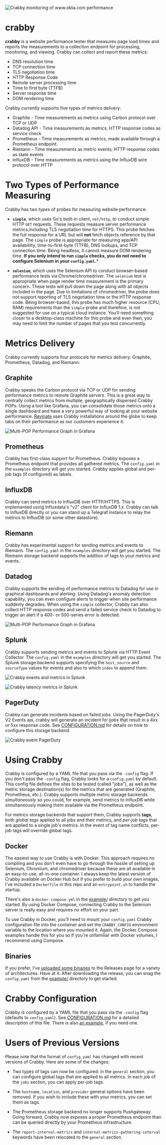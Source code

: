![Crabby monitoring of www.okta.com performance](./images/crabby-www.okta.com.png "Crabby monitoring of www.okta.com performance")


# crabby
**crabby** is a website performance tester that measures page load times and reports the measurements to a collection endpoint for processing, monitoring, and viewing.   Crabby can collect and report these metrics:

- DNS resolution time
- TCP connection time
- TLS negotiation time
- HTTP Response Code
- Remote server processing time
- Time to first byte (TTFB)
- Server response time
- DOM rendering time

Crabby currently supports five types of metrics delivery:

* Graphite - Time measurements as metrics using Carbon protocol over TCP or UDP
* Datadog API - Time measurements as metrics; HTTP response codes as service check
* Prometheus - Time measurements as metrics, made available through a Prometheus endpoint.
* Riemann - Time measurements as metric events; HTTP response codes as state events
* InfluxDB - Time measurements as metrics using the InfluxDB wire protocol over HTTP

# Two Types of Performance Measuring
Crabby has two types of probes for measuring website performance:
- **`simple`**, which uses Go's built-in client, `net/http`, to conduct simple HTTP `GET` requests.  These requests measure server performance metrics,including TLS negotiation time for HTTPS.  This probe fetches the full response for a URL but will **not** fetch objects reference by that page.  The `simple` probe is appropriate for measuring app/API availabililty, time-to-first-byte (TTFB), DNS lookups, and TCP connection time.  Being headless, it cannot measure DOM rendering time.  **If you only intend to run `simple` checks, you do not need to configure Selenium in your `config.yaml`.***

- **`selenium`**, which uses the Selenium API to conduct browser-based performance tests via Chrome/chromedriver.  The `selenium` test is appropriate when page render time measurement is the primary concern.  These tests will pull down the page along with all objects included in the page.  Due to limitations of chromedriver, the probe does not support reporting of TLS negotiation time or the HTTP response code.  Being browser-based, this probe has much higher resource (CPU, RAM) requirements than the `simple` probe and therefore, is not suggested for use on a typical cloud instance.  You'll need something closer to a desktop-class machine for this probe and even then, you may need to limit the number of pages that you test concurrently.

# Metrics Delivery
Crabby currently supports four protocols for metrics delivery: Graphite, Prometheus, Datadog, and Riemann:

## Graphite
Crabby speaks the Carbon protocol via TCP or UDP for sending performance metrics to remote Graphite servers.  This is a great way to centrally collect metrics from multiple, geographically dispersed Crabby POPs.  Using a tool like Grafana, you can consolidate those metrics onto a single dashboard and have a very powerful way of looking at your website performance.  [Revinate](https://www.revinate.com) uses Crabby installations around the globe to keep tabs on their performance as our customers experience it:

![Multi-POP Performance Graph in Grafana](https://chrissnell.github.io/crabby/images/crabby-multi-site-grafana.png "Four crabby nodes sending metrics to Graphite for display in Grafana")

## Prometheus
Crabby has first-class support for Prometheus.  Crabby exposes a Prometheus endpoint that provides all gathered metrics.  The `config.yaml` in the `examples` directory will get you started.  Crabby applies global and per-job tags (if configured) as labels.

## InfluxDB
Crabby can send metrics to InfluxDB over HTTP/HTTPS.  This is implemented using Influxdata's "v2" client for InfluxDB 1.x.  Crabby can talk to InfluxDB directly or you can stand up a Telegraf instance to relay the metrics to InfluxDB (or some other datastore).  

## Riemann
Crabby has experimental support for sending metrics and events to Riemann.  The `config.yaml` in the `examples` directory will get you started.  The Riemann storage backend supports the addition of tags to your metrics
and events.  

## Datadog
Crabby supports the sending of performance metrics to Datadog for use in graphical dashboards and alerting.  Using Datadog's anomaly detection capability, you can even configure alerts to trigger when site performance suddenly degrades.  When using the `simple` collector, Crabby can also collect HTTP response codes and send a failed service check to Datadog to trigger an alert if a 400- or 500-series error is detected.

![Multi-POP Performance Graph in Grafana](https://chrissnell.github.io/crabby/images/crabby-datadog.png "Graphing Crabby metrics in a Datadog dashboard")

## Splunk
Crabby supports sending metrics and events to Splunk via HTTP Event Collector. The `config.yaml` in the `examples` directory will get you started. The Splunk storage backend supports specifying the `host`, `source` and `sourceType` values for events and also to which `index` to append them.

![Crabby events and metrics in Splunk](./images/splunk-entries.png "Crabby events and metrics in Splunk")

![Crabby latency metrics in Splunk](./images/splunk-latency.png "Crabby latency metrics in Splunk")

## PagerDuty
Crabby can generate incidents based on failed jobs. Using the PagerDuty's V2 Events api, crabby will generate an incident for jjobs that result in a 4xx or 5xx response code. See [CONFIGURATION.md](./CONFIGURATION.md) for details on how to configure this storage backend.

![Crabby event PagerDuty](./images/pagerduty-incident.png "Crabby event PagerDuty")

# Using Crabby
Crabby is configured by a YAML file that you pass via the `-config` flag.  If you don't pass the `-config` flag, Crabby looks for a `config.yaml` by default.  This config file defines the sites to be tested (called "jobs"), as well as the metric storage destination(s) for the metrics that are generated (Graphite, Prometheus, etc.).  Crabby supports multiple metric storage backends _simultaneously_ so you could, for example, send metrics to InfluxDB while simultaneously making them available via the Prometheus endpoint.

For metrics storage backends that support them, Crabby supports **tags**, both _global tags_ applied to all jobs and their metrics, and _per-job tags_ that are applied to a single job's metrics.  In the event of tag name conflicts, per-job tags will override global tags.

## Docker
The easiest way to use Crabby is with Docker.  This approach requires no compiling and you don't even have to go through the hassle of setting up Selenium, Chromium, and chromedriver because these are all available in an easy-to-use, all-in-one container.  I always keep the latest version of Crabby available on Docker Hub but if you prefer to build your own images, I've included a `Dockerfile` in this repo and an `entrypoint.sh` to handle the startup.  

There's also a `docker-compose.yml` in the [example/](https://github.com/chrissnell/crabby/tree/master/example) directory to get you started.  By using Docker Compose, connecting Crabby to the Selenium server is really easy and requires no effort on your part.

To use Crabby in Docker, you'll need to mount your `config.yaml` Crabby configuration file into the container and set the `CRABBY_CONFIG` environment variable to the location where you mounted it.  Again, the Docker Compose examples handle this for you so if you're unfamiliar with Docker volumes, I recommend using Compose.

## Binaries
If you prefer, I've [uploaded some binaries](https://github.com/chrissnell/crabby/releases) to the Releases page for a variety of architectures.  Have at it.  After downloading the release, you can snag the `config.yaml` from the [example/](https://github.com/chrissnell/crabby/tree/master/example) directory to get started.

# Crabby Configuration
Crabby is configured by a YAML file that you pass via the `-config` flag (defaults to `config.yaml`).
See [CONFIGURATION.md](/CONFIGURATION.md) for a detailed description of this file.  There is also [an example](/example/config.yaml), if you need one.

# Users of Previous Versions
Please note that the format of `config.yaml` has changed with recent versions of Crabby.  Here are some of the changes:

- Two types of tags can now be configured: in the `general` section, you can configure global tags that are applied to all metrics.  In each job of the `jobs` section, you can apply per-job tags.  

- The `hostname`, `location`, and `provider` general options have been removed.  If you wish to include these with your metrics, you can set them as tags.

- The Prometheus storage backend no longer supports Pushgateway.  Going forward, Crabby now exposes a proper Prometheus endpoint than can be queried directly by your Prometheus infrastructure.
  
- The `report-internal-metrics` and `internal-metrics-gathering-interval` keywords have been relocated to the `general` section.
